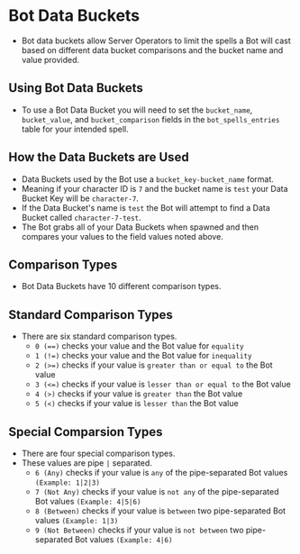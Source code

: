 # Bot Data Buckets
* Bot data buckets allow Server Operators to limit the spells a Bot will cast based on different data bucket comparisons and the bucket name and value provided.

## Using Bot Data Buckets
* To use a Bot Data Bucket you will need to set the `bucket_name`, `bucket_value`, and `bucket_comparison` fields in the `bot_spells_entries` table for your intended spell.

## How the Data Buckets are Used
* Data Buckets used by the Bot use a `bucket_key-bucket_name` format.
* Meaning if your character ID is `7` and the bucket name is `test` your Data Bucket Key will be `character-7`.
* If the Data Bucket's name is `test` the Bot will attempt to find a Data Bucket called `character-7-test`.
* The Bot grabs all of your Data Buckets when spawned and then compares your values to the field values noted above.

## Comparison Types
* Bot Data Buckets have 10 different comparison types.

## Standard Comparison Types
* There are six standard comparison types.
    - `0 (==)` checks your value and the Bot value for `equality`
    - `1 (!=)` checks your value and the Bot value for `inequality`
    - `2 (>=)` checks if your value is `greater than or equal to` the Bot value
    - `3 (<=)` checks if your value is `lesser than or equal to` the Bot value
    - `4 (>)` checks if your value is `greater than` the Bot value
    - `5 (<)` checks if your value is `lesser than` the Bot value

## Special Comparsion Types
* There are four special comparison types.
* These values are pipe `|` separated.
    - `6 (Any)` checks if your value is `any` of the pipe-separated Bot values `(Example: 1|2|3)`
    - `7 (Not Any)` checks if your value is `not any` of the pipe-separated Bot values `(Example: 4|5|6)`
    - `8 (Between)` checks if your value is `between` two pipe-separated Bot values `(Example: 1|3)`
    - `9 (Not Between)` checks if your value is `not between` two pipe-separated Bot values `(Example: 4|6)`

